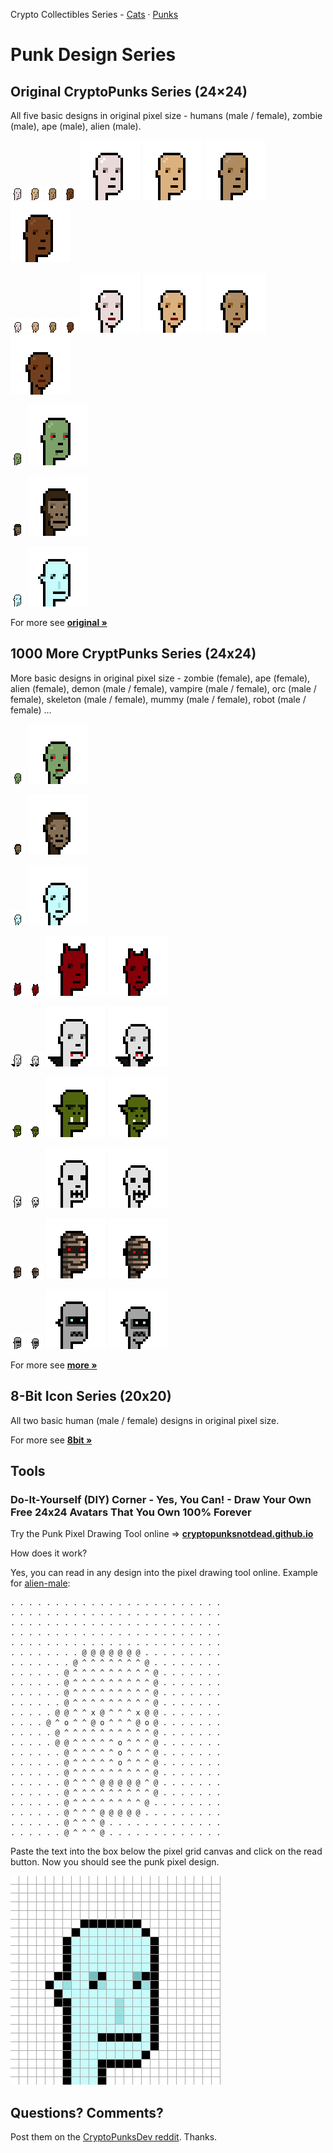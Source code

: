 Crypto Collectibles Series -
[Cats](https://github.com/cryptocopycats/design.mooncats) ·
[Punks](https://github.com/cryptopunksnotdead/design.punks)


# Punk Design Series



## Original CryptoPunks Series (24×24)

All five basic designs in original pixel size -
humans (male / female), zombie (male), ape (male), alien (male).

![](i/original_human-male_lighter.png)
![](i/original_human-male_light.png)
![](i/original_human-male_dark.png)
![](i/original_human-male_darker.png)
![](i/original_human-male_lighterx4.png)
![](i/original_human-male_lightx4.png)
![](i/original_human-male_darkx4.png)
![](i/original_human-male_darkerx4.png)


![](i/original_human-female_lighter.png)
![](i/original_human-female_light.png)
![](i/original_human-female_dark.png)
![](i/original_human-female_darker.png)
![](i/original_human-female_lighterx4.png)
![](i/original_human-female_lightx4.png)
![](i/original_human-female_darkx4.png)
![](i/original_human-female_darkerx4.png)

![](i/original_zombie-male.png)
![](i/original_zombie-malex4.png)

![](i/original_ape-male.png)
![](i/original_ape-malex4.png)

![](i/original_alien-male.png)
![](i/original_alien-malex4.png)


For more see [**original »**](original)


## 1000 More CryptPunks Series (24x24)

More basic designs in original pixel size -
zombie (female), ape (female), alien (female),
demon (male / female), vampire (male / female),
orc (male / female),
skeleton (male / female), mummy (male / female),
robot (male / female) ...


![](i/more_zombie-female.png)
![](i/more_zombie-femalex4.png)

![](i/more_ape-female.png)
![](i/more_ape-femalex4.png)

![](i/more_alien-female.png)
![](i/more_alien-femalex4.png)

![](i/more_demon-male.png)
![](i/more_demon-female.png)
![](i/more_demon-malex4.png)
![](i/more_demon-femalex4.png)

![](i/more_vampire-male.png)
![](i/more_vampire-female.png)
![](i/more_vampire-malex4.png)
![](i/more_vampire-femalex4.png)


![](i/more_orc-male.png)
![](i/more_orc-female.png)
![](i/more_orc-malex4.png)
![](i/more_orc-femalex4.png)

![](i/more_skeleton-male.png)
![](i/more_skeleton-female.png)
![](i/more_skeleton-malex4.png)
![](i/more_skeleton-femalex4.png)

![](i/more_mummy-male.png)
![](i/more_mummy-female.png)
![](i/more_mummy-malex4.png)
![](i/more_mummy-femalex4.png)

![](i/more_robot-male.png)
![](i/more_robot-female.png)
![](i/more_robot-malex4.png)
![](i/more_robot-femalex4.png)


For more see [**more »**](more)




## 8-Bit Icon Series (20x20)

All two basic human (male / female) designs in original pixel size.



For more see [**8bit »**](8bit)






## Tools

###  Do-It-Yourself (DIY) Corner - Yes, You Can! - Draw Your Own Free 24x24 Avatars That You Own 100% Forever

Try the Punk Pixel Drawing Tool online
=> [**cryptopunksnotdead.github.io**](https://cryptopunksnotdead.github.io/)

How does it work?

Yes, you can read in any design into the pixel drawing tool online.
Example for [alien-male](original/alien-male.txt):

```
. . . . . . . . . . . . . . . . . . . . . . . .
. . . . . . . . . . . . . . . . . . . . . . . .
. . . . . . . . . . . . . . . . . . . . . . . .
. . . . . . . . . . . . . . . . . . . . . . . .
. . . . . . . . . . . . . . . . . . . . . . . .
. . . . . . . . @ @ @ @ @ @ @ . . . . . . . . .
. . . . . . . @ ^ ^ ^ ^ ^ ^ ^ @ . . . . . . . .
. . . . . . @ ^ ^ ^ ^ ^ ^ ^ ^ ^ @ . . . . . . .
. . . . . . @ ^ ^ ^ ^ ^ ^ ^ ^ ^ @ . . . . . . .
. . . . . . @ ^ ^ ^ ^ ^ ^ ^ ^ ^ @ . . . . . . .
. . . . . . @ ^ ^ ^ ^ ^ ^ ^ ^ ^ @ . . . . . . .
. . . . . @ @ ^ ^ x @ ^ ^ ^ x @ @ . . . . . . .
. . . . @ ^ o ^ ^ @ o ^ ^ ^ @ o @ . . . . . . .
. . . . . @ ^ ^ ^ ^ ^ ^ ^ ^ ^ ^ @ . . . . . . .
. . . . . @ @ ^ ^ ^ ^ ^ o ^ ^ ^ @ . . . . . . .
. . . . . . @ ^ ^ ^ ^ ^ o ^ ^ ^ @ . . . . . . .
. . . . . . @ ^ ^ ^ ^ ^ o ^ ^ ^ @ . . . . . . .
. . . . . . @ ^ ^ ^ ^ ^ ^ ^ ^ ^ @ . . . . . . .
. . . . . . @ ^ ^ ^ @ @ @ @ @ ^ @ . . . . . . .
. . . . . . @ ^ ^ ^ ^ ^ ^ ^ ^ ^ @ . . . . . . .
. . . . . . @ ^ ^ ^ ^ ^ ^ ^ ^ @ . . . . . . . .
. . . . . . @ ^ ^ ^ @ @ @ @ @ . . . . . . . . .
. . . . . . @ ^ ^ ^ @ . . . . . . . . . . . . .
. . . . . . @ ^ ^ ^ @ . . . . . . . . . . . . .
```

Paste the text into the box below the pixel grid canvas and click on the read button.
Now you should see the punk pixel design.


![](i/pixel-alien-male.png)



## Questions? Comments?

Post them on the [CryptoPunksDev reddit](https://old.reddit.com/r/CryptoPunksDev). Thanks.